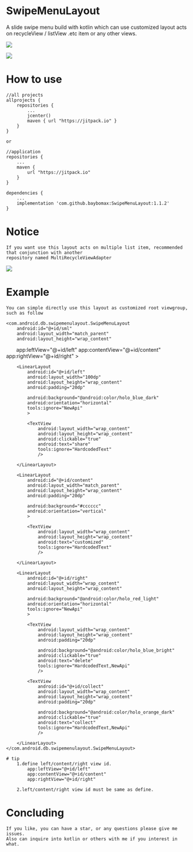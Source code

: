 # SwipeMenuLayout
A slide swipe menu build with kotlin which can use customized layout acts on recycleView / listView .etc item or any other views.

[![](https://www.jitpack.io/v/baybomax/SwipeMenuLayout.svg)](https://www.jitpack.io/#baybomax/SwipeMenuLayout)

![](https://github.com/baybomax/SwipeMenuLayout/raw/sml_case.gif)

# How to use

	//all projects
	allprojects {
		repositories {
			...
			jcenter()
			maven { url "https://jitpack.io" }
		}
	}

	or
	
	//application
	repositories {
    	...
    	maven {
			url "https://jitpack.io"
    	}
	}

	dependencies {
    	...
    	implementation 'com.github.baybomax:SwipeMenuLayout:1.1.2'
	}

# Notice

	If you want use this layout acts on multiple list item, recommended that conjunction with another 
	repository named MultiRecycleViewAdapter
[![](https://www.jitpack.io/v/baybomax/MultiRecycleViewAdapter.svg)](https://www.jitpack.io/#baybomax/MultiRecycleViewAdapter)

# Example

	You can simple directly use this layout as customized root viewgroup, such as follow
	
<?xml version="1.0" encoding="utf-8"?>
<LinearLayout xmlns:android="http://schemas.android.com/apk/res/android"
    xmlns:app="http://schemas.android.com/apk/res-auto"
    xmlns:tools="http://schemas.android.com/tools"
    android:layout_width="match_parent"
    android:layout_height="wrap_content"
    android:orientation="vertical"
    android:clickable="true"
    tools:ignore="KeyboardInaccessibleWidget"
    >

    <com.android.db.swipemenulayout.SwipeMenuLayout
        android:id="@+id/sml"
        android:layout_width="match_parent"
        android:layout_height="wrap_content"
	
        app:leftView="@+id/left"
        app:contentView="@+id/content"
        app:rightView="@+id/right"
        >

        <LinearLayout
            android:id="@+id/left"
            android:layout_width="100dp"
            android:layout_height="wrap_content"
            android:padding="20dp"

            android:background="@android:color/holo_blue_dark"
            android:orientation="horizontal"
            tools:ignore="NewApi"
            >

            <TextView
                android:layout_width="wrap_content"
                android:layout_height="wrap_content"
                android:clickable="true"
                android:text="share"
                tools:ignore="HardcodedText"
                />

        </LinearLayout>

        <LinearLayout
            android:id="@+id/content"
            android:layout_width="match_parent"
            android:layout_height="wrap_content"
            android:padding="20dp"

            android:background="#cccccc"
            android:orientation="vertical"
            >

            <TextView
                android:layout_width="wrap_content"
                android:layout_height="wrap_content"
                android:text="customized"
                tools:ignore="HardcodedText"
                />

        </LinearLayout>

        <LinearLayout
            android:id="@+id/right"
            android:layout_width="wrap_content"
            android:layout_height="wrap_content"

            android:background="@android:color/holo_red_light"
            android:orientation="horizontal"
            tools:ignore="NewApi"
            >

            <TextView
                android:layout_width="wrap_content"
                android:layout_height="wrap_content"
                android:padding="20dp"

                android:background="@android:color/holo_blue_bright"
                android:clickable="true"
                android:text="delete"
                tools:ignore="HardcodedText,NewApi"
                />

            <TextView
                android:id="@+id/collect"
                android:layout_width="wrap_content"
                android:layout_height="wrap_content"
                android:padding="20dp"

                android:background="@android:color/holo_orange_dark"
                android:clickable="true"
                android:text="collect"
                tools:ignore="HardcodedText,NewApi"
                />

        </LinearLayout>
    </com.android.db.swipemenulayout.SwipeMenuLayout>

</LinearLayout>

	# tip
		1.define left/content/right view id.
			app:leftView="@+id/left"
			app:contentView="@+id/content"
			app:rightView="@+id/right"
			
		2.left/content/right view id must be same as define.

# Concluding

	If you like, you can have a star, or any questions please give me issues.
	Also can inquire into kotlin or others with me if you interest in what.
